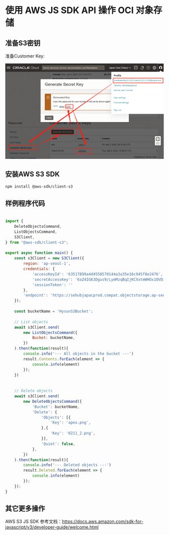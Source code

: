 # 使用 AWS JS SDK API 操作 OCI 对象存储

## 准备S3密钥

准备Customer Key:

![secret-key](secret-key.png)

## 安装AWS S3 SDK  

```shell
npm install @aws-sdk/client-s3
```

## 样例程序代码

```javascript

import {
    DeleteObjectsCommand,
    ListObjectsCommand,
    S3Client,
} from "@aws-sdk/client-s3";

export async function main() {
    const s3Client = new S3Client({
        region: 'ap-seoul-1', 
        credentials: {
            'accessKeyId': '63517899a4d4558570144a3a35e16c945f8e2476',
            'secretAccessKey': '6aZ4IG63Dgus9/LymMzqBqIjKCXxtmWHOx1OVDiIUwM=',
            'sessionToken': ''
        },
        'endpoint': 'https://sehubjapacprod.compat.objectstorage.ap-seoul-1.oraclecloud.com'
    });

    const bucketName = 'HysunS3Bucket';

    // List objects
    await s3Client.send(
        new ListObjectsCommand({
            Bucket: bucketName,
        })
    ).then(function(result){
        console.info('--- All objects in the bucket ---')
        result.Contents.forEach(element => {
            console.info(element)
        });
    })


    // Delete objects
    await s3Client.send(
        new DeleteObjectsCommand({ 
            'Bucket': bucketName, 
            'Delete': { 
                'Objects': [{ 
                    'Key': 'apex.png', 
                },{ 
                    'Key': '0211_2.png', 
                }],
                'Quiet': false,
            }, 
        })
    ).then(function(result){
        console.info('--- Deleted objects ---')
        result.Deleted.forEach(element => {
            console.info(element)
        });
    });
}

```

## 其它更多操作

AWS S3 JS SDK 参考文档：<https://docs.aws.amazon.com/sdk-for-javascript/v3/developer-guide/welcome.html>
